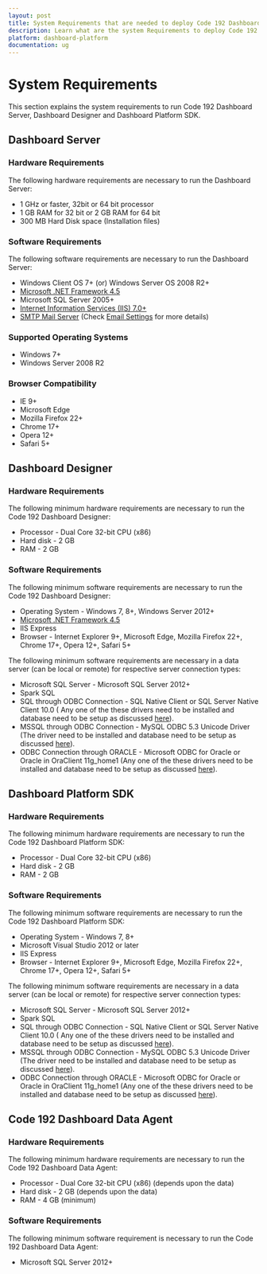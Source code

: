 ```yaml
---
layout: post
title: System Requirements that are needed to deploy Code 192 Dashboard Platform.
description: Learn what are the system Requirements to deploy Code 192 Dashboard Platform in your machine.
platform: dashboard-platform
documentation: ug
---
```


# System Requirements

This section explains the system requirements to run Code 192 Dashboard Server, Dashboard Designer and Dashboard Platform SDK. 

## Dashboard Server

### Hardware Requirements

The following hardware requirements are necessary to run the Dashboard Server:

 * 1 GHz or faster, 32bit or 64 bit processor
 * 1 GB RAM for 32 bit or 2 GB RAM for 64 bit
 * 300 MB Hard Disk space (Installation files)

### Software Requirements

The following software requirements are necessary to run the Dashboard Server:

* Windows Client OS 7+ (or) Windows Server OS 2008 R2+
* [Microsoft .NET Framework 4.5](https://www.microsoft.com/en-in/download/details.aspx?id=30653)
* Microsoft SQL Server 2005+
* [Internet Information Services (IIS) 7.0+](https://en.wikipedia.org/wiki/Internet_Information_Services)
* [SMTP Mail Server](https://en.wikipedia.org/wiki/Simple_Mail_Transfer_Protocol) (Check [Email Settings](/dashboard-platform/dashboard-server/site-settings/email-settings) for more details)

### Supported Operating Systems

* Windows 7+
* Windows Server 2008 R2

### Browser Compatibility

* IE 9+
* Microsoft Edge
* Mozilla Firefox 22+
* Chrome 17+
* Opera 12+
* Safari 5+

## Dashboard Designer

### Hardware Requirements
     
The following minimum hardware requirements are necessary to run the Code 192 Dashboard Designer:
	 
* Processor - Dual Core 32-bit CPU (x86)
* Hard disk - 2 GB
* RAM - 2 GB

### Software Requirements

The following minimum software requirements are necessary to run the Code 192 Dashboard Designer:

* Operating System - Windows 7, 8+, Windows Server 2012+ 
* [Microsoft .NET Framework 4.5](https://www.microsoft.com/en-in/download/details.aspx?id=30653)
* IIS Express
* Browser - Internet Explorer 9+, Microsoft Edge, Mozilla Firefox 22+, Chrome 17+, Opera 12+, Safari 5+
     
The following minimum software requirements are necessary in a data server (can be local or remote) for respective server connection types:

* Microsoft SQL Server - Microsoft SQL Server 2012+
* Spark SQL
* SQL through ODBC Connection - SQL Native Client or SQL Server Native Client 10.0 ( Any one of the these drivers need to be installed and database need to be setup as discussed [here](/en-us/dashboard-platform/dashboard-designer/connecting-to-data/connecting-to-data#setting-up-an-odbc-enabled-sql-server-database)).             
* MSSQL through ODBC Connection -  MySQL ODBC 5.3 Unicode Driver (The driver need to be installed and database need to be setup as discussed [here](/en-us/dashboard-platform/dashboard-designer/connecting-to-data/connecting-to-data#setting-up-an-odbc-enabled-mysql-database)).                 
* ODBC Connection through ORACLE - Microsoft ODBC for Oracle or  Oracle in OraClient 11g_home1 (Any one of the these drivers need to be installed and database need to be setup as discussed [here](/en-us/dashboard-platform/dashboard-designer/connecting-to-data/connecting-to-data#setting-up-an-odbc-enabled-oracle-database)).
                     
## Dashboard Platform SDK

### Hardware Requirements
     
The following minimum hardware requirements are necessary to run the Code 192 Dashboard Platform SDK:
	 
* Processor - Dual Core 32-bit CPU (x86)
* Hard disk - 2 GB
* RAM - 2 GB
	 
### Software Requirements

The following minimum software requirements are necessary to run the Code 192 Dashboard Platform SDK:

* Operating System - Windows 7, 8+
* Microsoft Visual Studio 2012 or later
* IIS Express
* Browser - Internet Explorer 9+, Microsoft Edge, Mozilla Firefox 22+, Chrome 17+, Opera 12+, Safari 5+
	 
The following minimum software requirements are necessary in a data server (can be local or remote) for respective server connection types:

* Microsoft SQL Server - Microsoft SQL Server 2012+
* Spark SQL 
* SQL through ODBC Connection - SQL Native Client or SQL Server Native Client 10.0 ( Any one of the these drivers need to be installed and database need to be setup as discussed [here](/en-us/dashboard-platform/dashboard-designer/connecting-to-data/connecting-to-data#setting-up-an-odbc-enabled-sql-server-database)).             
* MSSQL through ODBC Connection -  MySQL ODBC 5.3 Unicode Driver (The driver need to be installed and database need to be setup as discussed [here](/en-us/dashboard-platform/dashboard-designer/connecting-to-data/connecting-to-data#setting-up-an-odbc-enabled-mysql-database)).                 
* ODBC Connection through ORACLE - Microsoft ODBC for Oracle or  Oracle in OraClient 11g_home1 (Any one of the these drivers need to be installed and database need to be setup as discussed [here](/en-us/dashboard-platform/dashboard-designer/connecting-to-data/connecting-to-data#setting-up-an-odbc-enabled-oracle-database)).
	 
## Code 192 Dashboard Data Agent

### Hardware Requirements

The following minimum hardware requirements are necessary to run the Code 192 Dashboard Data Agent:

* Processor - Dual Core 32-bit CPU (x86) (depends upon the data)
* Hard disk - 2 GB (depends upon the data)
* RAM - 4 GB (minimum)

### Software Requirements

The following minimum software requirement is necessary to run the Code 192 Dashboard Data Agent:

* Microsoft SQL Server 2012+ 
